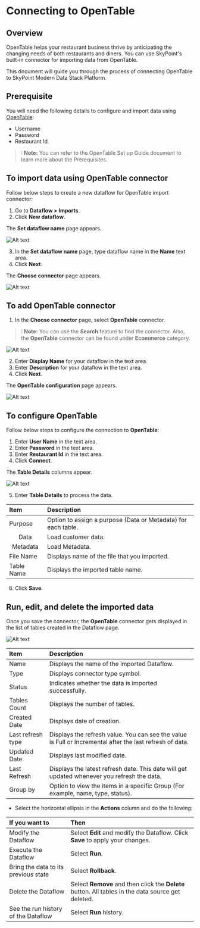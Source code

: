 # Connecting to OpenTable
## Overview

OpenTable helps your restaurant business thrive by anticipating the changing needs of both restaurants and diners. You can use SkyPoint's built-in connector for importing data from OpenTable. 

This document will guide you through the process of connecting OpenTable to SkyPoint Modern Data Stack Platform.

## Prerequisite

You will need the following details to configure and import data using [OpenTable](https://www.opentable.com/about/):

- Username
- Password
- Restaurant Id.

>  :grey_exclamation: **Note:** You can refer to the OpenTable Set up Guide document to learn more about the Prerequisites.

## To import data using OpenTable connector

Follow below steps to create a new dataflow for OpenTable import connector:

1. Go to **Dataflow > Imports**.
2. Click **New dataflow**.

The **Set dataflow name** page appears.

![Alt text](/doc_snippets/OpenTable_Setdataflow.png)

3. In the **Set dataflow name** page, type dataflow name in the **Name** text area.
4. Click **Next**.

The **Choose connector** page appears.

![Alt text](/doc_snippets/OpenTable_Chooseconnector.png)

## To add OpenTable connector

1. In the **Choose connector** page, select **OpenTable** connector.

>  :grey_exclamation: **Note:** You can use the **Search** feature to find the connector. Also, the **OpenTable** connector can be found under **Ecommerce** category.

![Alt text](/doc_snippets/OpenTable_Configuration1.png)

2. Enter **Display Name** for your dataflow in the text area.
3. Enter **Description** for your dataflow in the text area.
4. Click **Next**.

The **OpenTable configuration** page appears.

![Alt text](/doc_snippets/OpenTable_Configuration2.png)

## To configure OpenTable

Follow below steps to configure the connection to **OpenTable**:

1. Enter **User Name** in the text area.
2. Enter **Password** in the text area.
3. Enter **Restaurant Id** in the text area.
4. Click **Connect**.

The **Table Details** columns appear.

![Alt text](/doc_snippets/OpenTable_Tableoutput.png)

5. Enter **Table Details** to process the data.

|Item|Description|
|:-|:-|
|Purpose|Option to assign a purpose (Data or Metadata) for each table.|
|<Center>Data</Center>|Load customer data.|
|<Center>Metadata</Center>|Load Metadata.|
|File Name|Displays name of the file that you imported.|
|Table Name|Displays the imported table name.|

6. Click **Save**.

## Run, edit, and delete the imported data

Once you save the connector, the **OpenTable** connector gets displayed in the list of tables created in the Dataflow page.

![Alt text](/doc_snippets/OpenTable_Dataflowoutput.png)

|Item|Description|
|:-|:-|
|Name|Displays the name of the imported Dataflow.|
|Type|Displays connector type symbol.|
|Status|Indicates whether the data is imported successfully.|
|Tables Count|Displays the number of tables.|
|Created Date|Displays date of creation.|
|Last refresh type|Displays the refresh value. You can see the value is Full or Incremental after the last refresh of data.|
|Updated Date|Displays last modified date.|
|Last Refresh|Displays the latest refresh date. This date will get updated whenever you refresh the data.|
|Group by|Option to view the items in a specific Group (For example, name, type, status).|

- Select the horizontal ellipsis in the **Actions** column and do the following:

|If you want to|Then|
|:-|:-|
|Modify the Dataflow|Select **Edit** and modify the Dataflow. Click **Save** to apply your changes.|
|Execute the Dataflow|Select **Run**.|
|Bring the data to its previous state|Select **Rollback**.|
|Delete the Dataflow|Select **Remove** and then click the **Delete** button. All tables in the data source get deleted.|
|See the run history of the Dataflow|Select **Run** history.|


